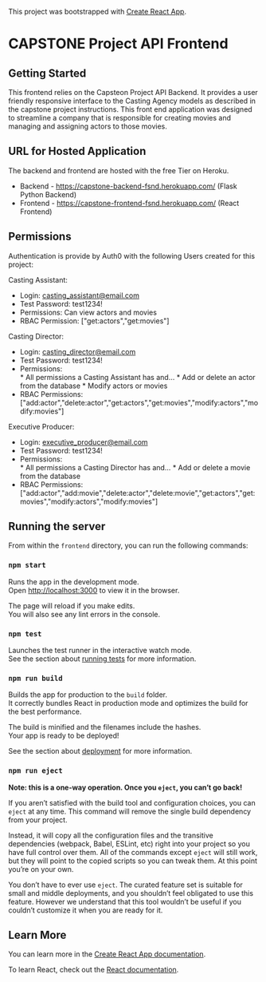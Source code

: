 This project was bootstrapped with [Create React App](https://github.com/facebook/create-react-app).

# CAPSTONE Project API Frontend

## Getting Started

This frontend relies on the Capsteon Project API Backend.  It provides a user friendly responsive interface to the Casting Agency models as described in the capstone project instructions.  This front end application was designed to streamline a company that is responsible for creating movies and managing and assigning actors to those movies. 

## URL for Hosted Application

The backend and frontend are hosted with the free Tier on Heroku.

* Backend - https://capstone-backend-fsnd.herokuapp.com/  (Flask Python Backend)
* Frontend - https://capstone-frontend-fsnd.herokuapp.com/ (React Frontend)

## Permissions

Authentication is provide by Auth0 with the following Users created for this project:

Casting Assistant:  
 - Login: casting_assistant@email.com
 - Test Password:  test1234!
 - Permissions:    Can view actors and movies
 -  RBAC Permission:  ["get:actors","get:movies"]

Casting Director:  
 - Login: casting_director@email.com
 - Test Password:  test1234!
 - Permissions:    
        * All permissions a Casting Assistant has and…
        * Add or delete an actor from the database
        * Modify actors or movies
 - RBAC Permissions:  ["add:actor","delete:actor","get:actors","get:movies","modify:actors","modify:movies"]

Executive Producer:  
 - Login: executive_producer@email.com
 - Test Password:  test1234!
 - Permissions:    
        * All permissions a Casting Director has and…
        * Add or delete a movie from the database
 - RBAC Permissions:  ["add:actor","add:movie","delete:actor","delete:movie","get:actors","get:movies","modify:actors","modify:movies"]



## Running the server

From within the `frontend` directory, you can run the following commands: 

### `npm start`

Runs the app in the development mode.<br />
Open [http://localhost:3000](http://localhost:3000) to view it in the browser.

The page will reload if you make edits.<br />
You will also see any lint errors in the console.

### `npm test`

Launches the test runner in the interactive watch mode.<br />
See the section about [running tests](https://facebook.github.io/create-react-app/docs/running-tests) for more information.

### `npm run build`

Builds the app for production to the `build` folder.<br />
It correctly bundles React in production mode and optimizes the build for the best performance.

The build is minified and the filenames include the hashes.<br />
Your app is ready to be deployed!

See the section about [deployment](https://facebook.github.io/create-react-app/docs/deployment) for more information.

### `npm run eject`

**Note: this is a one-way operation. Once you `eject`, you can’t go back!**

If you aren’t satisfied with the build tool and configuration choices, you can `eject` at any time. This command will remove the single build dependency from your project.

Instead, it will copy all the configuration files and the transitive dependencies (webpack, Babel, ESLint, etc) right into your project so you have full control over them. All of the commands except `eject` will still work, but they will point to the copied scripts so you can tweak them. At this point you’re on your own.

You don’t have to ever use `eject`. The curated feature set is suitable for small and middle deployments, and you shouldn’t feel obligated to use this feature. However we understand that this tool wouldn’t be useful if you couldn’t customize it when you are ready for it.

## Learn More

You can learn more in the [Create React App documentation](https://facebook.github.io/create-react-app/docs/getting-started).

To learn React, check out the [React documentation](https://reactjs.org/).


